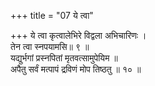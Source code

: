 +++
title = "07 ये त्वा"

+++
ये त्वा कृत्वालेभिरे विद्वला अभिचारिणः ।  
तेन त्वा स्नपयामसि॥ ९ ॥  
यद्युर्भगां प्रस्नपितां मृतवत्सामुपेयिम ॥  
अपैतु सर्वं मत्पापं द्रविणं मोप तिष्ठतु ॥ १० ॥